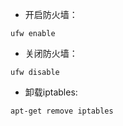 - 开启防火墙：

```shell
ufw enable
```



- 关闭防火墙：

```shell
ufw disable
```



- 卸载iptables:

```shell
apt-get remove iptables
```



